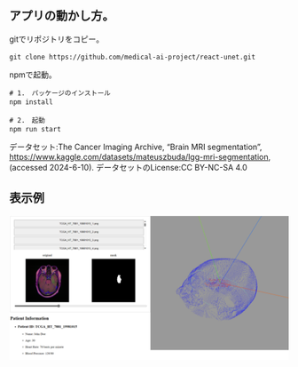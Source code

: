 ## アプリの動かし方。

gitでリポジトリをコピー。
```
git clone https://github.com/medical-ai-project/react-unet.git
```
npmで起動。

```
# 1.　パッケージのインストール
npm install

# 2.　起動
npm run start
```

データセット:The Cancer Imaging Archive, “Brain MRI segmentation”, https://www.kaggle.com/datasets/mateuszbuda/lgg-mri-segmentation, (accessed 2024-6-10).
データセットのLicense:CC BY-NC-SA 4.0

## 表示例
![example_page](public/example_page.png)
